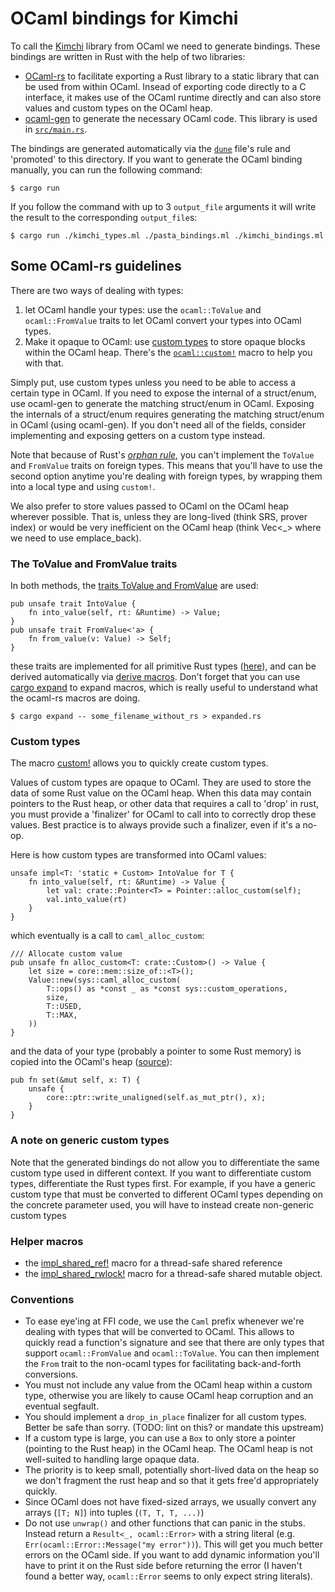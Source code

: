 # OCaml bindings for Kimchi

To call the [Kimchi](https://github.com/o1-labs/proof-systems) library from OCaml we need to generate bindings. 
These bindings are written in Rust with the help of two libraries: 

* [OCaml-rs](https://github.com/zshipko/ocaml-rs) to facilitate exporting a Rust library to a static library that can be used from within OCaml. Insead of exporting code directly to a C interface, it makes use of the OCaml runtime directly and can also store values and custom types on the OCaml heap.
* [ocaml-gen](https://github.com/o1-labs/proof-systems) to generate the necessary OCaml code. This library is used in [`src/main.rs`](./src/main.rs).

The bindings are generated automatically via the [`dune`](./dune) file's rule and 'promoted' to this directory.
If you want to generate the OCaml binding manually, you can run the following command:

```shell
$ cargo run
```

If you follow the command with up to 3 `output_file` arguments it will write the result to the corresponding `output_file`s:

```shell
$ cargo run ./kimchi_types.ml ./pasta_bindings.ml ./kimchi_bindings.ml
```

## Some OCaml-rs guidelines

There are two ways of dealing with types:

1. let OCaml handle your types: use the `ocaml::ToValue` and `ocaml::FromValue` traits to let OCaml convert your types into OCaml types.
2. Make it opaque to OCaml: use [custom types](https://ocaml.org/manual/intfc.html#s:c-custom) to store opaque blocks within the OCaml heap. There's the [`ocaml::custom!`](https://docs.rs/ocaml/0.22.0/ocaml/macro.custom.html) macro to help you with that.

Simply put, use custom types unless you need to be able to access a certain type in OCaml. If you need to expose the internal of a struct/enum, use ocaml-gen to generate the matching struct/enum in OCaml. Exposing the internals of a struct/enum requires generating the matching struct/enum in OCaml (using ocaml-gen). If you don't need all of the fields, consider implementing and exposing getters on a custom type instead.

Note that because of Rust's [*orphan rule*](https://github.com/Ixrec/rust-orphan-rules), you can't implement the `ToValue` and `FromValue` traits on foreign types. This means that you'll have to use the second option anytime you're dealing with foreign types, by wrapping them into a local type and using `custom!`. 

We also prefer to store values passed to OCaml on the OCaml heap wherever possible. That is, unless they are long-lived (think SRS, prover index) or would be very inefficient on the OCaml heap (think Vec<_> where we need to use emplace_back).

### The ToValue and FromValue traits

In both methods, the [traits ToValue and FromValue](https://github.com/zshipko/ocaml-rs/blob/f300f2f382a694a6cc51dc14a9b3f849191580f0/src/value.rs#L55:L73) are used:

```rust=
pub unsafe trait IntoValue {
    fn into_value(self, rt: &Runtime) -> Value;
}
pub unsafe trait FromValue<'a> {
    fn from_value(v: Value) -> Self;
}
```

these traits are implemented for all primitive Rust types ([here](https://github.com/zshipko/ocaml-rs/blob/f300f2f382a694a6cc51dc14a9b3f849191580f0/src/conv.rs)), and can be derived automatically via [derive macros](https://docs.rs/ocaml/0.22.0/ocaml/#derives). Don't forget that you can use [cargo expand](https://github.com/dtolnay/cargo-expand) to expand macros, which is really useful to understand what the ocaml-rs macros are doing.

```
$ cargo expand -- some_filename_without_rs > expanded.rs
```

### Custom types

The macro [custom!](https://github.com/zshipko/ocaml-rs/blob/f300f2f382a694a6cc51dc14a9b3f849191580f0/src/custom.rs) allows you to quickly create custom types.

Values of custom types are opaque to OCaml. They are used to store the data of some Rust value on the OCaml heap. When this data may contain pointers to the Rust heap, or other data that requires a call to 'drop' in rust, you must provide a 'finalizer' for OCaml to call into to correctly drop these values. Best practice is to always provide such a finalizer, even if it's a no-op.

Here is how custom types are transformed into OCaml values:

```rust=
unsafe impl<T: 'static + Custom> IntoValue for T {
    fn into_value(self, rt: &Runtime) -> Value {
        let val: crate::Pointer<T> = Pointer::alloc_custom(self);
        val.into_value(rt)
    }
}
```

which eventually is a call to `caml_alloc_custom`:

```rust=
/// Allocate custom value
pub unsafe fn alloc_custom<T: crate::Custom>() -> Value {
    let size = core::mem::size_of::<T>();
    Value::new(sys::caml_alloc_custom(
        T::ops() as *const _ as *const sys::custom_operations,
        size,
        T::USED,
        T::MAX,
    ))
}
```

and the data of your type (probably a pointer to some Rust memory) is copied into the OCaml's heap ([source](https://github.com/zshipko/ocaml-rs/blob/f300f2f382a694a6cc51dc14a9b3f849191580f0/src/types.rs#L80)):

```rust=
pub fn set(&mut self, x: T) {
    unsafe {
        core::ptr::write_unaligned(self.as_mut_ptr(), x);
    }
}
```

### A note on generic custom types

Note that the generated bindings do not allow you to differentiate the same custom type used in different context. 
If you want to differentiate custom types, differentiate the Rust types first. 
For example, if you have a generic custom type that must be converted to different OCaml types depending on the concrete parameter used, you will have to instead create non-generic custom types

### Helper macros

* the [impl_shared_ref!](src/caml/shared_reference.rs) macro for a thread-safe shared reference
* the [impl_shared_rwlock!](src/caml/shared_rwlock.rs) macro for a thread-safe shared mutable object.

### Conventions

* To ease eye'ing at FFI code, we use the `Caml` prefix whenever we're dealing with types that will be converted to OCaml. This allows to quickly read a function's signature and see that there are only types that support `ocaml::FromValue` and `ocaml::ToValue`. You can then implement the `From` trait to the non-ocaml types for facilitating back-and-forth conversions.
* You must not include any value from the OCaml heap within a custom type, otherwise you are likely to cause OCaml heap corruption and an eventual segfault.
* You should implement a `drop_in_place` finalizer for all custom types. Better be safe than sorry. (TODO: lint on this? or mandate this upstream)
* If a custom type is large, you can use a `Box` to only store a pointer (pointing to the Rust heap) in the OCaml heap. The OCaml heap is not well-suited to handling large opaque data.
* The priority is to keep small, potentially short-lived data on the heap so we don't fragment the rust heap and so that it gets free'd appropriately quickly.
* Since OCaml does not have fixed-sized arrays, we usually convert any arrays (`[T; N]`) into tuples (`(T, T, T, ...)`)
* Do not use `unwrap()` and other functions that can panic in the stubs. Instead return a `Result<_, ocaml::Error>` with a string literal (e.g. `Err(ocaml::Error::Message("my error"))`). This will get you much better errors on the OCaml side. If you want to add dynamic information you'll have to print it on the Rust side before returning the error (I haven't found a better way, `ocaml::Error` seems to only expect string literals).
